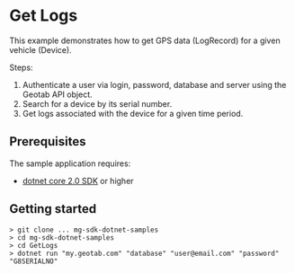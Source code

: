 # Get Logs

 This example demonstrates how to get GPS data (LogRecord) for a given vehicle (Device).

Steps:
1. Authenticate a user via login, password, database and server using the Geotab API object.
2. Search for a device by its serial number.
3. Get logs associated with the device for a given time period.

## Prerequisites
The sample application requires:

- [dotnet core 2.0 SDK](https://dot.net/core) or higher

## Getting started

```
> git clone ... mg-sdk-dotnet-samples
> cd mg-sdk-dotnet-samples
> cd GetLogs
> dotnet run "my.geotab.com" "database" "user@email.com" "password" "G8SERIALNO"
```
